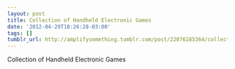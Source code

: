 ```yaml
---
layout: post
title: Collection of Handheld Electronic Games
date: '2012-04-29T18:26:28-03:00'
tags: []
tumblr_url: http://amplifysomething.tumblr.com/post/22076285364/collection-of-handheld-electronic-games
---
```

Collection of Handheld Electronic Games
